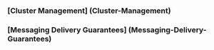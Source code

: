 ### [Cluster Management] (Cluster-Management)

### [Messaging Delivery Guarantees] (Messaging-Delivery-Guarantees)